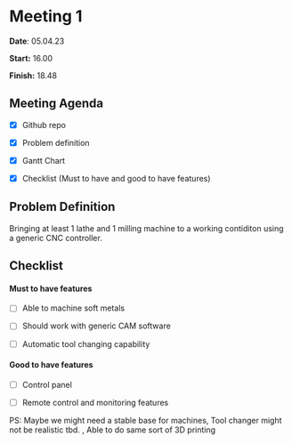 # Meeting 1

**Date**: 05.04.23

**Start:** 16.00

**Finish:** 18.48

## Meeting Agenda

- [x] Github repo

- [x] Problem definition

- [x] Gantt Chart

- [x] Checklist (Must to have and good to have features)

## Problem Definition

Bringing at least 1 lathe and 1 milling machine to a working contiditon using a generic CNC controller.

## Checklist

#### Must to have features

- [ ] Able to machine soft metals

- [ ] Should work with generic CAM software

- [ ] Automatic tool changing capability

#### Good to have features

- [ ] Control panel

- [ ] Remote control and monitoring features

PS: Maybe we might need a stable base for machines, Tool changer might not be realistic tbd. , Able to do same sort of 3D printing
